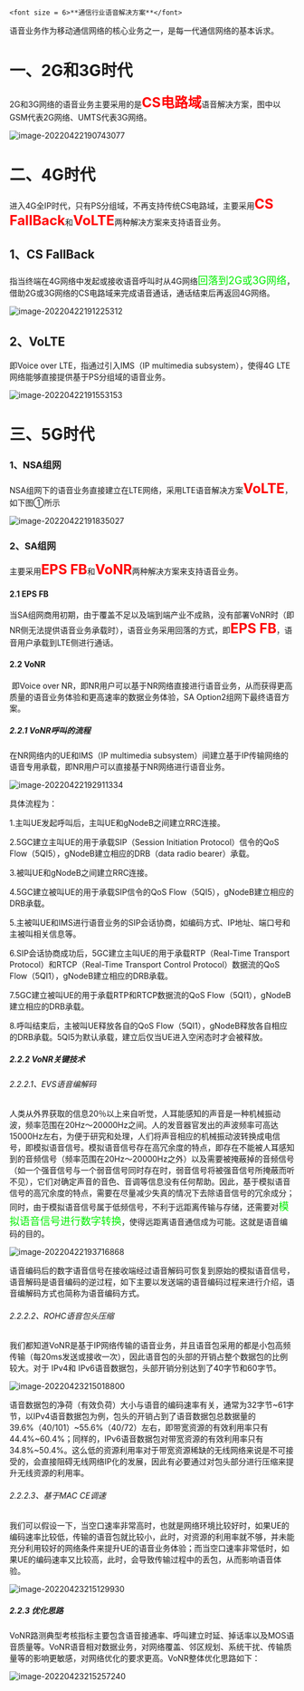 																					<font size = 6>**通信行业语音解决方案**</font>

语音业务作为移动通信网络的核心业务之一，是每一代通信网络的基本诉求。

# 一、2G和3G时代

2G和3G网络的语音业务主要采用的是<font color= red size=5>**CS电路域**</font>语音解决方案，图中以GSM代表2G网络、UMTS代表3G网络。

![image-20220422190743077](imge/通信行业语音解决方案.assets/image-20220422190743077.png)

# 二、4G时代

进入4G全IP时代，只有PS分组域，不再支持传统CS电路域，主要采用<font color= red size=5>**CS FallBack**</font>和<font color= red size=5>**VoLTE**</font>两种解决方案来支持语音业务。

## 1、CS FallBack

指当终端在4G网络中发起或接收语音呼叫时从4G网络<font color=gree size = 4>回落到2G或3G网络</font>，借助2G或3G网络的CS电路域来完成语音通话，通话结束后再返回4G网络。

![image-20220422191225312](imge/通信行业语音解决方案.assets/image-20220422191225312.png)

## 2、VoLTE

即Voice over LTE，指通过引入IMS（IP multimedia subsystem），使得4G LTE网络能够直接提供基于PS分组域的语音业务。

![image-20220422191553153](imge/通信行业语音解决方案.assets/image-20220422191553153.png)

# 三、5G时代

### 1、NSA组网

NSA组网下的语音业务直接建立在LTE网络，采用LTE语音解决方案<font color= red size=5>**VoLTE**</font>，如下图①所示

![image-20220422191835027](imge/通信行业语音解决方案.assets/image-20220422191835027.png)





### 2、SA组网

主要采用<font color= red size=5>**EPS FB**</font>和<font color= red size=5>**VoNR**</font>两种解决方案来支持语音业务。

#### 2.1 EPS FB

​		当SA组网商用初期，由于覆盖不足以及端到端产业不成熟，没有部署VoNR时（即NR侧无法提供语音业务承载时），语音业务采用回落的方式，即<font color= red size=5>**EPS FB**</font>，语音用户承载到LTE侧进行通话。



#### 2.2 VoNR

​		即Voice over NR，即NR用户可以基于NR网络直接进行语音业务，从而获得更高质量的语音业务体验和更高速率的数据业务体验，SA Option2组网下最终语音方案。

##### 2.2.1 VoNR呼叫的流程

在NR网络内的UE和IMS（IP multimedia subsystem）间建立基于IP传输网络的语音专用承载，即NR用户可以直接基于NR网络进行语音业务。

![image-20220422192911334](imge/通信行业语音解决方案.assets/image-20220422192911334.png)

具体流程为：

1.主叫UE发起呼叫后，主叫UE和gNodeB之间建立RRC连接。

2.5GC建立主叫UE的用于承载SIP（Session Initiation Protocol）信令的QoS Flow（5QI5），gNodeB建立相应的DRB（data radio bearer）承载。

3.被叫UE和gNodeB之间建立RRC连接。

4.5GC建立被叫UE的用于承载SIP信令的QoS Flow（5QI5），gNodeB建立相应的DRB承载。

5.主被叫UE和IMS进行语音业务的SIP会话协商，如编码方式、IP地址、端口号和主被叫相关信息等。

6.SIP会话协商成功后，5GC建立主叫UE的用于承载RTP（Real-Time Transport Protocol）和RTCP（Real-Time Transport Control Protocol）数据流的QoS Flow（5QI1），gNodeB建立相应的DRB承载。

7.5GC建立被叫UE的用于承载RTP和RTCP数据流的QoS Flow（5QI1），gNodeB建立相应的DRB承载。

8.呼叫结束后，主被叫UE释放各自的QoS Flow（5QI1），gNodeB释放各自相应的DRB承载。5QI5为默认承载，建立后仅当UE进入空闲态时才会被释放。

##### 2.2.2 **VoNR关键技术**

###### 2.2.2.1、EVS语音编解码

人类从外界获取的信息20％以上来自听觉，人耳能感知的声音是一种机械振动波，频率范围在20Hz～20000Hz之间。人的发音器官发出的声波频率可高达15000Hz左右，为便于研究和处理，人们将声音相应的机械振动波转换成电信号，即模拟语音信号。模拟语音信号存在高冗余度的特点，即存在不能被人耳感知到的音频信号（频率范围在20Hz～20000Hz之外）以及需要被掩蔽掉的音频信号（如一个强音信号与一个弱音信号同时存在时，弱音信号将被强音信号所掩蔽而听不见），它们对确定声音的音色、音调等信息没有任何帮助。因此，基于模拟语音信号的高冗余度的特点，需要在尽量减少失真的情况下去除语音信号的冗余成分；同时，由于模拟语音信号属于低频信号，不利于远距离传输与存储，还需要对<font color=gree size=4>模拟语音信号进行数字转换</font>，使得远距离语音通信成为可能。这就是语音编码的目的。

![image-20220422193716868](imge/通信行业语音解决方案.assets/image-20220422193716868.png)

语音编码后的数字语音信号在接收端经过语音解码可恢复到原始的模拟语音信号，语音解码是语音编码的逆过程，如下主要以发送端的语音编码过程来进行介绍，语音编解码方式也简称为语音编码方式。

###### 2.2.2.2、ROHC语音包头压缩

我们都知道VoNR是基于IP网络传输的语音业务，并且语音包采用的都是小包高频传输（每20ms发送或接收一次），因此语音包的头部的开销占整个数据包的比例较大。对于 IPv4和 IPv6语音数据包，头部开销分别达到了40字节和60字节。

![image-20220423215018800](imge/通信行业语音解决方案.assets/image-20220423215018800.png)

语音数据包的净荷（有效负荷）大小与语音的编码速率有关，通常为32字节~61字节，以IPv4语音数据包为例，包头的开销占到了语音数据包总数据量的39.6%（40/101）~55.6%（40/72）左右，即带宽资源的有效利用率只有44.4%~60.4%；同样的，IPv6语音数据包对带宽资源的有效利用率只有34.8%~50.4%。这么低的资源利用率对于带宽资源稀缺的无线网络来说是不可接受的，会直接阻碍无线网络IP化的发展，因此有必要通过对包头部分进行压缩来提升无线资源的利用率。

###### 2.2.2.3、基于MAC CE调速

我们可以假设一下，当空口速率非常高时，也就是网络环境比较好时，如果UE的编码速率比较低，传输的语音包就比较小，此时，对资源的利用率就不够，并未能充分利用较好的网络条件来提升UE的语音业务体验；而当空口速率非常低时，如果UE的编码速率又比较高，此时，会导致传输过程中的丢包，从而影响语音体验。

![image-20220423215129930](imge/通信行业语音解决方案.assets/image-20220423215129930.png)

##### 2.2.3 优化思路

VoNR路测典型考核指标主要包含语音接通率、呼叫建立时延、掉话率以及MOS语音质量等。VoNR语音相对数据业务，对网络覆盖、邻区规划、系统干扰、传输质量等的影响更敏感，对网络优化的要求更高。VoNR整体优化思路如下：

![image-20220423215257240](imge/通信行业语音解决方案.assets/image-20220423215257240.png)